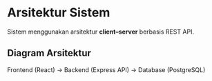 # Arsitektur Sistem

Sistem menggunakan arsitektur **client–server** berbasis REST API.

## Diagram Arsitektur

Frontend (React) -> Backend (Express API) -> Database (PostgreSQL)
